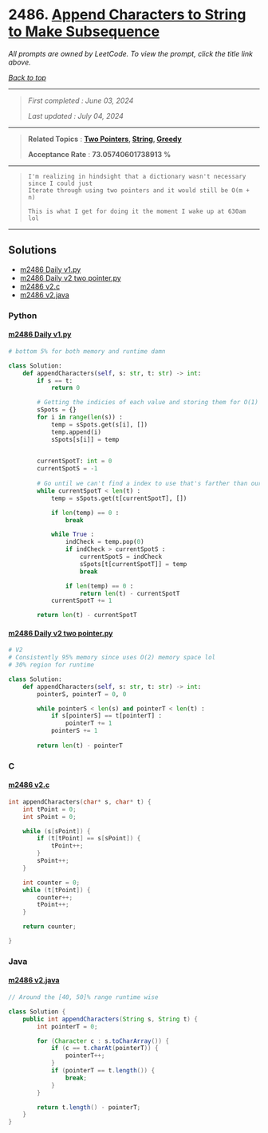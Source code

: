 # 2486. [Append Characters to String to Make Subsequence](<https://leetcode.com/problems/append-characters-to-string-to-make-subsequence>)

*All prompts are owned by LeetCode. To view the prompt, click the title link above.*

*[Back to top](<../README.md>)*

------

> *First completed : June 03, 2024*
>
> *Last updated : July 04, 2024*

------

> **Related Topics** : **[Two Pointers](<by_topic/Two Pointers.md>), [String](<by_topic/String.md>), [Greedy](<by_topic/Greedy.md>)**
>
> **Acceptance Rate** : **73.05740601738913 %**

------

> ```
> I'm realizing in hindsight that a dictionary wasn't necessary since I could just
> Iterate through using two pointers and it would still be O(m + n)
> 
> This is what I get for doing it the moment I wake up at 630am lol
> ```

------

## Solutions

- [m2486 Daily v1.py](<../my-submissions/m2486 Daily v1.py>)
- [m2486 Daily v2 two pointer.py](<../my-submissions/m2486 Daily v2 two pointer.py>)
- [m2486 v2.c](<../my-submissions/m2486 v2.c>)
- [m2486 v2.java](<../my-submissions/m2486 v2.java>)
### Python
#### [m2486 Daily v1.py](<../my-submissions/m2486 Daily v1.py>)
```Python
# bottom 5% for both memory and runtime damn

class Solution:
    def appendCharacters(self, s: str, t: str) -> int:
        if s == t:
            return 0

        # Getting the indicies of each value and storing them for O(1) lookups
        sSpots = {}
        for i in range(len(s)) :
            temp = sSpots.get(s[i], [])
            temp.append(i)
            sSpots[s[i]] = temp
        

        currentSpotT: int = 0
        currentSpotS = -1
    
        # Go until we can't find a index to use that's farther than our current spot
        while currentSpotT < len(t) :
            temp = sSpots.get(t[currentSpotT], [])

            if len(temp) == 0 :
                break

            while True :
                indCheck = temp.pop(0)
                if indCheck > currentSpotS :
                    currentSpotS = indCheck
                    sSpots[t[currentSpotT]] = temp
                    break

                if len(temp) == 0 :
                    return len(t) - currentSpotT
            currentSpotT += 1

        return len(t) - currentSpotT

```

#### [m2486 Daily v2 two pointer.py](<../my-submissions/m2486 Daily v2 two pointer.py>)
```Python
# V2
# Consistently 95% memory since uses O(2) memory space lol
# 30% region for runtime

class Solution:
    def appendCharacters(self, s: str, t: str) -> int:
        pointerS, pointerT = 0, 0

        while pointerS < len(s) and pointerT < len(t) :
            if s[pointerS] == t[pointerT] :
                pointerT += 1
            pointerS += 1
        
        return len(t) - pointerT

```

### C
#### [m2486 v2.c](<../my-submissions/m2486 v2.c>)
```C
int appendCharacters(char* s, char* t) {
    int tPoint = 0;
    int sPoint = 0;

    while (s[sPoint]) {
        if (t[tPoint] == s[sPoint]) {
            tPoint++;
        }
        sPoint++;
    }

    int counter = 0;
    while (t[tPoint]) {
        counter++;
        tPoint++;
    }

    return counter;

}
```

### Java
#### [m2486 v2.java](<../my-submissions/m2486 v2.java>)
```Java
// Around the [40, 50]% range runtime wise

class Solution {
    public int appendCharacters(String s, String t) {
        int pointerT = 0;

        for (Character c : s.toCharArray()) {
            if (c == t.charAt(pointerT)) {
                pointerT++;
            }
            if (pointerT == t.length()) {
                break;
            }
        }

        return t.length() - pointerT;
    }
}
```

